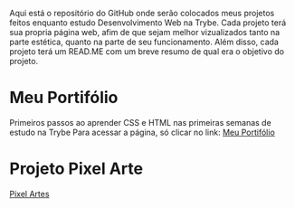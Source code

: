 Aqui está o repositório do GitHub onde serão colocados meus projetos feitos enquanto estudo Desenvolvimento Web na Trybe. 
Cada projeto terá sua propria página web, afim de que sejam melhor vizualizados tanto na parte estética, quanto na parte de seu funcionamento.
Além disso, cada projeto terá um READ.ME com um breve resumo de qual era o objetivo do projeto.


# **Meu Portifólio**

Primeiros passos ao aprender CSS e HTML nas primeiras semanas de estudo na Trybe
Para acessar a página, só clicar no link: [Meu Portifólio](https://clairpenido.github.io/PrimeiroPortifolio)

# **Projeto Pixel Arte**

[Pixel Artes](https://clairpenido.github.io/Pixels-Art-Project/)
